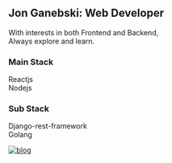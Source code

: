 ## Jon Ganebski: Web Developer 

With interests in both Frontend and Backend,  
Always explore and learn.

### Main Stack  
Reactjs  
Nodejs  

### Sub Stack
Django-rest-framework  
Golang

<a href="https://jonganebski.github.io/" target="_blank"><img src="https://img.shields.io/badge/Github-Blog-red?logo=github" alt="blog" /></a>
